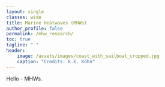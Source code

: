 ```yaml
---
layout: single
classes: wide
title: Marine Heatwaves (MHWs)
author_profile: false
permalink: /mhw_research/
toc: true
tagline: " "
header:
    image: /assets/images/coast_with_sailboat_cropped.jpg
    caption: "Credits: E.E. Köhn"
---
```


Hello - MHWs.